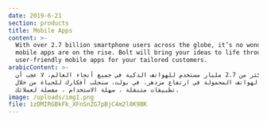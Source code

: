 ```yaml
---
date: 2019-6-21
section: products
title: Mobile Apps
content: >-
  With over 2.7 billion smartphone users across the globe, it’s no wonder that
  mobile apps are on the rise. Bolt will bring your ideas to life through
  user-friendly mobile apps for your tailored customers.
arabicContent: >-
  هناك أكثر من 2.7 مليار مستخدم للهواتف الذكية في جميع أنحاء العالم، لا عجب أن
  تطبيقات الهواتف المحمولة في ارتفاع مزدهر. في بولت، سنجلب أفكارك للحياة من خلال
  تطبيقات متنقلة ، سهلة الاستخدام ، مفصلة لعملائك.
image: /uploads/img1.png
file: 1zDMIRGBkFk_XFnSnZG7pBjC4m2l8K9BK
---
```


